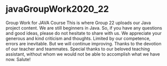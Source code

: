 # javaGroupWork2020_22
Group Work for JAVA Course
This is where Group 22 uploads our Java project content.
We are still beginners in Java.
So, if you have any questions and good ideas, please do not hesitate to share with us.
We appreciate your generous and kind criticism and thoughts.
Limited by our competence, errors are inevitable.
But we will continue improving.
Thanks to the devotion of our teacher and teammates.
Special thanks to our beloved teaching assistant, without whom we would not be able to accomplish what we have now.
Salute!
